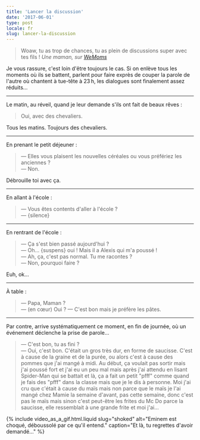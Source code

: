 ```yaml
---
title: 'Lancer la discussion'
date: '2017-06-01'
type: post
locale: fr
slug: lancer-la-discussion
---
```


> Woaw, tu as trop de chances, tu as plein de discussions super avec tes fils !
> <cite>Une maman, sur [WeMoms](/2016/01/wemoms-app/)</cite>

Je vous rassure, c'est loin d'être toujours le cas. Si on enlève tous les moments où ils se battent, parlent pour faire exprès de couper la parole de l'autre où chantent à tue-tête à 23&#8239;h, les dialogues sont finalement assez réduits…

<!-- more -->

***

Le matin, au réveil, quand je leur demande s'ils ont fait de beaux rêves :

> Oui, avec des chevaliers.

Tous les matins. Toujours des chevaliers.

***

En prenant le petit déjeuner :

> — Elles vous plaisent les nouvelles céréales ou vous préfériez les anciennes ?  
> — Non.

Débrouille toi avec ça.

***

En allant à l'école :

> — Vous êtes contents d'aller à l'école ?  
> — {silence}

***

En rentrant de l'école :

> — Ça s'est bien passé aujourd'hui ?  
> — Oh… {suspens} oui ! Mais il a Alexis qui m'a poussé !  
> — Ah, ça, c'est pas normal. Tu me racontes ?  
> — Non, pourquoi faire ?

Euh, ok…

***

À table :

> — Papa, Maman ?  
> — (en cœur) Oui ?
> — C'est bon mais je préfère les pâtes.

***

Par contre, arrive systématiquement ce moment, en fin de journée, où un événement déclenche la prise de parole…

> — C'est bon, tu as fini ?  
> — Oui, c'est bon. C'était un gros très dur, en forme de saucisse. C'est à cause de la graine et de la purée, ou alors c'est à cause des pommes que j'ai mangé à midi. Au début, ça voulait pas sortir mais j'ai poussé fort et j'ai eu un peu mal mais après j'ai attendu en lisant Spider-Man qui se battait et là, ça a fait un petit "pfff" comme quand je fais des "pfff" dans la classe mais que je le dis à personne. Moi j'ai cru que c'était à cause du maïs mais non parce que le maïs je l'ai mangé chez Mamie la semaine d'avant, pas cette semaine, donc c'est pas le maïs mais sinon c'est peut-être les frites du Mc Do parce la saucisse, elle ressemblait à une grande frite et moi j'ai…

{% include video_as_a_gif.html.liquid
slug="shoked"
alt="Eminem est choqué, déboussolé par ce qu'il entend."
caption="Et là, tu regrettes d'avoir demandé…"
%}
